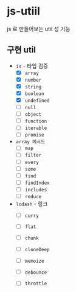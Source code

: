 # js-utiil

js 로 만들어보는 util 성 기능

## 구현 util
- `is` - 타입 검증
   - [x] `array` 
   - [x] `number`
   - [x] `string`
   - [x] `boolean`
   - [x] `undefined`
   - [ ] `null`
   - [ ] `object`
   - [ ] `function`
   - [ ] `iterable`
   - [ ] `promise`
- `array 메서드` 
  - [ ] `map`
  - [ ] `filter`
  - [ ] `every`
  - [ ] `some`
  - [ ] `find`
  - [ ] `findIndex`
  - [ ] `includes`
  - [ ] `reduce`
- `lodash` - 링크
  - [ ] `curry`
  - [ ] `flat`
  - [ ] `chunk`
  - [ ] `cloneDeep`
  - [ ] `memoize`
  - [ ] `debounce`
  - [ ] `throttle` 

